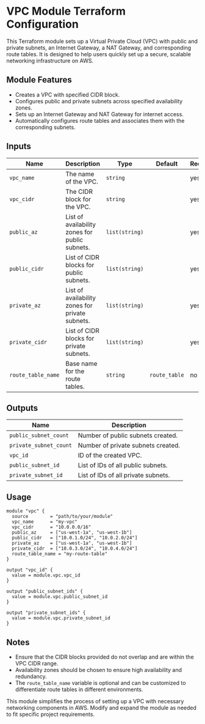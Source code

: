 # VPC Module Terraform Configuration

This Terraform module sets up a Virtual Private Cloud (VPC) with public and private subnets, an Internet Gateway, a NAT Gateway, and corresponding route tables. It is designed to help users quickly set up a secure, scalable networking infrastructure on AWS.

## Module Features
- Creates a VPC with specified CIDR block.
- Configures public and private subnets across specified availability zones.
- Sets up an Internet Gateway and NAT Gateway for internet access.
- Automatically configures route tables and associates them with the corresponding subnets.

## Inputs

| Name              | Description                                        | Type         | Default       | Required |
|-------------------|----------------------------------------------------|--------------|---------------|----------|
| `vpc_name`        | The name of the VPC.                               | `string`     |               | yes      |
| `vpc_cidr`        | The CIDR block for the VPC.                        | `string`     |               | yes      |
| `public_az`       | List of availability zones for public subnets.     | `list(string)` |               | yes      |
| `public_cidr`     | List of CIDR blocks for public subnets.            | `list(string)` |               | yes      |
| `private_az`      | List of availability zones for private subnets.    | `list(string)` |               | yes      |
| `private_cidr`    | List of CIDR blocks for private subnets.           | `list(string)` |               | yes      |
| `route_table_name`| Base name for the route tables.                    | `string`     | `route_table` | no       |

## Outputs

| Name                  | Description                                         |
|-----------------------|-----------------------------------------------------|
| `public_subnet_count` | Number of public subnets created.                   |
| `private_subnet_count`| Number of private subnets created.                  |
| `vpc_id`              | ID of the created VPC.                              |
| `public_subnet_id`    | List of IDs of all public subnets.                  |
| `private_subnet_id`   | List of IDs of all private subnets.                 |

## Usage

```hcl
module "vpc" {
  source        = "path/to/your/module"
  vpc_name      = "my-vpc"
  vpc_cidr      = "10.0.0.0/16"
  public_az     = ["us-west-1a", "us-west-1b"]
  public_cidr   = ["10.0.1.0/24", "10.0.2.0/24"]
  private_az    = ["us-west-1a", "us-west-1b"]
  private_cidr  = ["10.0.3.0/24", "10.0.4.0/24"]
  route_table_name = "my-route-table"
}

output "vpc_id" {
  value = module.vpc.vpc_id
}

output "public_subnet_ids" {
  value = module.vpc.public_subnet_id
}

output "private_subnet_ids" {
  value = module.vpc.private_subnet_id
}
```

## Notes
- Ensure that the CIDR blocks provided do not overlap and are within the VPC CIDR range.
- Availability zones should be chosen to ensure high availability and redundancy.
- The `route_table_name` variable is optional and can be customized to differentiate route tables in different environments.

This module simplifies the process of setting up a VPC with necessary networking components in AWS. Modify and expand the module as needed to fit specific project requirements.
